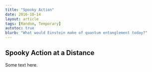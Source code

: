 ```yaml
---
title: "Spooky Action"
date: 2016-10-14
layout: article
tags: [Random, Temporary]
autotoc: true
blurb: "What would Einstein make of quantum entanglement today?"
---
```


## Spooky Action at a Distance

Some text here.